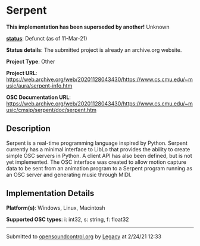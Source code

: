 # Serpent

**This implementation has been superseded by another!**
Unknown

**[status](https://ccrma.stanford.edu/~matt/OSC/implementation-status.html)**: Defunct (as of 11-Mar-21)

**Status details**: 
The submitted project is already an archive.org website.

**Project Type**: Other

**Project URL**: <https://web.archive.org/web/20201128043430/https://www.cs.cmu.edu/~music/aura/serpent-info.htm>

**OSC Documentation URL**: <https://web.archive.org/web/20201128043430/https://www.cs.cmu.edu/~music/cmsip/serpent/doc/serpent.htm>

## Description

Serpent is a real-time programming language inspired by Python. Serpent currently has a minimal interface to LibLo that provides the ability to create simple OSC servers in Python. A client API has also been defined, but is not yet implemented. The OSC interface was created to allow motion capture data to be sent from an animation program to a Serpent program running as an OSC server and generating music through MIDI.

## Implementation Details

**Platform(s)**: Windows, Linux, Macintosh

**Supported OSC types**: i: int32, s: string, f: float32

---
Submitted to [opensoundcontrol.org](https://opensoundcontrol.org) by [Legacy](https://web.archive.org) at 2/24/21 12:33
